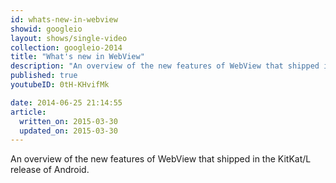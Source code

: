 ```yaml
---
id: whats-new-in-webview
showid: googleio
layout: shows/single-video
collection: googleio-2014
title: "What's new in WebView"
description: "An overview of the new features of WebView that shipped in the KitKat/L release of Android."
published: true
youtubeID: 0tH-KHvifMk

date: 2014-06-25 21:14:55
article:
  written_on: 2015-03-30
  updated_on: 2015-03-30
---
```


An overview of the new features of WebView that shipped in the KitKat/L release of Android.
